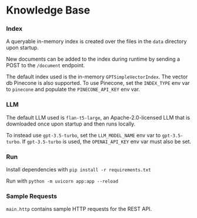 # Knowledge Base

### Index

A queryable in-memory index is created over the files in the `data` directory upon startup.

New documents can be added to the index during runtime by sending a POST to the `/document` endpoint.

The default index used is the in-memory `GPTSimpleVectorIndex`. The vector db Pinecone is also supported.
To use Pinecone, set the `INDEX_TYPE` env var to `pinecone` and populate the `PINECONE_API_KEY` env var.

### LLM

The default LLM used is `flan-t5-large`, an Apache-2.0-licensed LLM that is downloaded once upon startup and then runs
locally.

To instead use `gpt-3.5-turbo`, set the `LLM_MODEL_NAME` env var to `gpt-3.5-turbo`.
If `gpt-3.5-turbo` is used, the `OPENAI_API_KEY` env var must also be set.

### Run
Install dependencies with `pip install -r requirements.txt`

Run with `python -m uvicorn app:app --reload`

### Sample Requests

`main.http` contains sample HTTP requests for the REST API.


